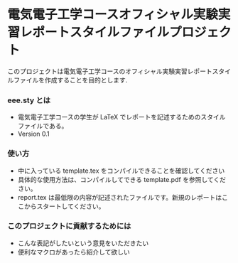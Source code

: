 # 電気電子工学コースオフィシャル実験実習レポートスタイルファイルプロジェクト #

このプロジェクトは電気電子工学コースのオフィシャル実験実習レポートスタイルファイルを作成することを目的とします.

### eee.sty とは ###

* 電気電子工学コースの学生が LaTeX でレポートを記述するためのスタイルファイルである。
* Version 0.1

### 使い方 ###

* 中に入っている template.tex をコンパイルできることを確認してください
* 具体的な使用方法は、コンパイルしてできる template.pdf を参照してください。
* report.tex は最低限の内容が記述されたファイルです。新規のレポートはここからスタートしてください。

### このプロジェクトに貢献するためには ###

* こんな表記がしたいという意見をいただきたい
* 便利なマクロがあったら紹介して欲しい
